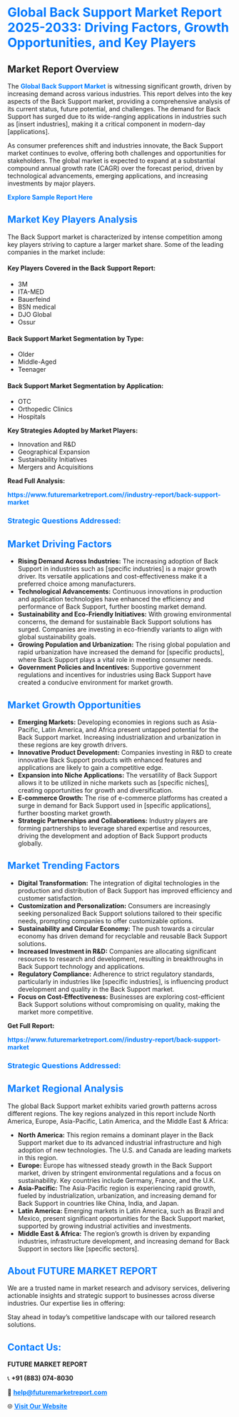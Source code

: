 <h1 style="color: #007BFF;">Global Back Support Market Report 2025-2033: Driving Factors, Growth Opportunities, and Key Players</h1>

<section id="overview">
<h2>Market Report Overview</h2>
<p>The <a href="https://www.futuremarketreport.com//industry-report/back-support-market" style="color: #007BFF; text-decoration: none;"><strong>Global Back Support Market</strong></a> is witnessing significant growth, driven by increasing demand across various industries. This report delves into the key aspects of the Back Support market, providing a comprehensive analysis of its current status, future potential, and challenges. The demand for Back Support has surged due to its wide-ranging applications in industries such as [insert industries], making it a critical component in modern-day [applications].</p>
<p>As consumer preferences shift and industries innovate, the Back Support market continues to evolve, offering both challenges and opportunities for stakeholders. The global market is expected to expand at a substantial compound annual growth rate (CAGR) over the forecast period, driven by technological advancements, emerging applications, and increasing investments by major players.</p>
</section>

<section id="overview">
<p><a href="https://www.futuremarketreport.com//request-sample/reportId=63969" style="color: #007BFF; text-decoration: none;"><strong>Explore Sample Report Here</strong></a></p>
</section>

<section id="key-players">
<h2 style="color: #007BFF;">Market Key Players Analysis</h2>
<p>The Back Support market is characterized by intense competition among key players striving to capture a larger market share. Some of the leading companies in the market include:</p>
<h4>Key Players Covered in the Back Support Report:</h4>
<ul><li>3M</li><li>ITA-MED</li><li>Bauerfeind</li><li>BSN medical</li><li>DJO Global</li><li>Ossur</li></ul>
<h4>Back Support Market Segmentation by Type:</h4>
<ul><li>Older</li><li>Middle-Aged</li><li>Teenager</li></ul>

<h4>Back Support Market Segmentation by Application:</h4>
<ul><li>OTC</li><li>Orthopedic Clinics</li><li>Hospitals</li></ul>
<p><strong>Key Strategies Adopted by Market Players:</strong></p>
<ul>
<li>Innovation and R&D</li>
<li>Geographical Expansion</li>
<li>Sustainability Initiatives</li>
<li>Mergers and Acquisitions</li>
</ul>
</section>

<section>
<p><strong>Read Full Analysis: </strong></p><a href="https://www.futuremarketreport.com//industry-report/back-support-market" style="color: #007BFF; text-decoration: none;"><strong>https://www.futuremarketreport.com//industry-report/back-support-market</strong></a>
<h3 style="color: #007BFF;">Strategic Questions Addressed:</h3>
</section>

<section id="driving-factors">
<h2 style="color: #007BFF;">Market Driving Factors</h2>
<ul>
<li><strong>Rising Demand Across Industries:</strong> The increasing adoption of Back Support in industries such as [specific industries] is a major growth driver. Its versatile applications and cost-effectiveness make it a preferred choice among manufacturers.</li>
<li><strong>Technological Advancements:</strong> Continuous innovations in production and application technologies have enhanced the efficiency and performance of Back Support, further boosting market demand.</li>
<li><strong>Sustainability and Eco-Friendly Initiatives:</strong> With growing environmental concerns, the demand for sustainable Back Support solutions has surged. Companies are investing in eco-friendly variants to align with global sustainability goals.</li>
<li><strong>Growing Population and Urbanization:</strong> The rising global population and rapid urbanization have increased the demand for [specific products], where Back Support plays a vital role in meeting consumer needs.</li>
<li><strong>Government Policies and Incentives:</strong> Supportive government regulations and incentives for industries using Back Support have created a conducive environment for market growth.</li>
</ul>
</section>

<section id="growth-opportunities">
<h2 style="color: #007BFF;">Market Growth Opportunities</h2>
<ul>
<li><strong>Emerging Markets:</strong> Developing economies in regions such as Asia-Pacific, Latin America, and Africa present untapped potential for the Back Support market. Increasing industrialization and urbanization in these regions are key growth drivers.</li>
<li><strong>Innovative Product Development:</strong> Companies investing in R&D to create innovative Back Support products with enhanced features and applications are likely to gain a competitive edge.</li>
<li><strong>Expansion into Niche Applications:</strong> The versatility of Back Support allows it to be utilized in niche markets such as [specific niches], creating opportunities for growth and diversification.</li>
<li><strong>E-commerce Growth:</strong> The rise of e-commerce platforms has created a surge in demand for Back Support used in [specific applications], further boosting market growth.</li>
<li><strong>Strategic Partnerships and Collaborations:</strong> Industry players are forming partnerships to leverage shared expertise and resources, driving the development and adoption of Back Support products globally.</li>
</ul>
</section>

<section id="trending-factors">
<h2 style="color: #007BFF;">Market Trending Factors</h2>
<ul>
<li><strong>Digital Transformation:</strong> The integration of digital technologies in the production and distribution of Back Support has improved efficiency and customer satisfaction.</li>
<li><strong>Customization and Personalization:</strong> Consumers are increasingly seeking personalized Back Support solutions tailored to their specific needs, prompting companies to offer customizable options.</li>
<li><strong>Sustainability and Circular Economy:</strong> The push towards a circular economy has driven demand for recyclable and reusable Back Support solutions.</li>
<li><strong>Increased Investment in R&D:</strong> Companies are allocating significant resources to research and development, resulting in breakthroughs in Back Support technology and applications.</li>
<li><strong>Regulatory Compliance:</strong> Adherence to strict regulatory standards, particularly in industries like [specific industries], is influencing product development and quality in the Back Support market.</li>
<li><strong>Focus on Cost-Effectiveness:</strong> Businesses are exploring cost-efficient Back Support solutions without compromising on quality, making the market more competitive.</li>
</ul>
</section>

<section>
<p><strong>Get Full Report: </strong></p><a href="https://www.futuremarketreport.com//industry-report/back-support-market" style="color: #007BFF; text-decoration: none;"><strong>https://www.futuremarketreport.com//industry-report/back-support-market</strong></a>
<h3 style="color: #007BFF;">Strategic Questions Addressed:</h3>
</section>


<section id="regional-analysis">
<h2 style="color: #007BFF;">Market Regional Analysis</h2>
<p>The global Back Support market exhibits varied growth patterns across different regions. The key regions analyzed in this report include North America, Europe, Asia-Pacific, Latin America, and the Middle East & Africa:</p>
<ul>
<li><strong>North America:</strong> This region remains a dominant player in the Back Support market due to its advanced industrial infrastructure and high adoption of new technologies. The U.S. and Canada are leading markets in this region.</li>
<li><strong>Europe:</strong> Europe has witnessed steady growth in the Back Support market, driven by stringent environmental regulations and a focus on sustainability. Key countries include Germany, France, and the U.K.</li>
<li><strong>Asia-Pacific:</strong> The Asia-Pacific region is experiencing rapid growth, fueled by industrialization, urbanization, and increasing demand for Back Support in countries like China, India, and Japan.</li>
<li><strong>Latin America:</strong> Emerging markets in Latin America, such as Brazil and Mexico, present significant opportunities for the Back Support market, supported by growing industrial activities and investments.</li>
<li><strong>Middle East & Africa:</strong> The region’s growth is driven by expanding industries, infrastructure development, and increasing demand for Back Support in sectors like [specific sectors].</li>
</ul>
</section>

<footer>
<h2 style="color: #007BFF;">About FUTURE MARKET REPORT</h2>
<p>We are a trusted name in market research and advisory services, delivering actionable insights and strategic support to businesses across diverse industries. Our expertise lies in offering:</p>

<p>Stay ahead in today’s competitive landscape with our tailored research solutions.</p>

<h2 style="color: #007BFF;">Contact Us:</h2>
<p><strong>FUTURE MARKET REPORT</strong></p>
<p>📞 <strong>+91 (883) 074-8030</strong></p>
<p>📧 <strong><a href="mailto:help@futuremarketreport.com" style="color: #007BFF;">help@futuremarketreport.com</a></strong></p>
<p>🌐 <strong><a href="https://www.futuremarketreport.com/" style="color: #007BFF;">Visit Our Website</a></strong></p>
</footer>